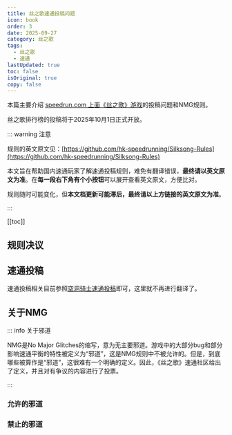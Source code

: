 ```yaml
---
title: 丝之歌速通投稿问题
icon: book
order: 3
date: 2025-09-27
category: 丝之歌
tags:
  - 丝之歌
  - 速通
lastUpdated: true
toc: false
isOriginal: true
copy: false
---
```


本篇主要介绍 [speedrun.com 上面《丝之歌》游戏](https://www.speedrun.com/zh-CN/silksong)的投稿问题和NMG规则。

丝之歌排行榜的投稿将于2025年10月1日正式开放。

::: warning 注意

规则的英文原文见：[https://github.com/hk-speedrunning/Silksong-Rules](https://github.com/hk-speedrunning/Silksong-Rules)

本文旨在帮助国内速通玩家了解速通投稿规则，难免有翻译错误，**最终请以英文原文为准**。在**每一段右下角有个小按钮**可以展开查看英文原文，方便比对。

规则随时可能变化，但**本文档更新可能滞后，最终请以上方链接的英文原文为准**。

:::

<!-- more -->

[[toc]]

## 规则决议

<VPPreview title="规则决议">
<template #code>

```md :no-line-numbers
- Downpatching to any official release is allowed.
    - Please note that patches on the `public-beta` branch remain banned - we will only accept official releases once Speedrun.com boards open.
- We will not be splitting boards by patch at this time.
    - You may use Speedrun.com's filtering capability with the mandatory Patch variable to see the boards as if they were split by patch.
    - We may have a board split in the future, but we chose this option so we can gauge runner preferences.
- Breaks will follow the Hollow Knight ruleset; Runs that enter ||Act 3|| may take 2x 10min breaks in the first 3 hours, and then unlimited breaks afterwards. See the game rules for more information.
- Float Sprint is banned in No Major Glitches.
- Bind Dash Refresh is currently allowed in No Major Glitches.
    - This may be reconsidered once all usages are made clear.
- We will likely allow starting from an Act1Started autosave once we finalize some of the timing details; for now please continue to start runs normally.
```

</template>
<template #content>

- 允许降级至任何官方发布版本。
  - 请注意，基于`public-beta`的版本仍被禁止———我们只接受官方发布版本。
- 我们目前不会按游戏补丁版本划分独立的排行榜。
  - 您可以使用 Speedrun.com 的筛选功能，指定“补丁版本”，来查看特定版本下的排行榜数据。
    - 未来我们可能会进行版块划分，但当前选择此方案是为了更好地评估玩家们的偏好。
- 暂停规则将遵循《空洞骑士》的规则体系；任何进入!!第三幕!!的速通，在前三小时内可进行两次10分钟的暂停，三小时之后暂停次数无限制。更多信息请查阅[空洞骑士的中途暂停说明](../hollowknight/speedrun-submit.md#关于中途暂停)。
- 在NMG规则下，“浮空冲刺”（见下文[禁止的邪道](#禁止的邪道)）被禁止使用。
- 在NMG规则下，“缚丝冲刺刷新”（见下文[允许的邪道](#允许的邪道)）目前允许使用。
  - 此决定待其所有应用场景被明确后，可能会被重新评估。
- 一旦我们最终确定部分计时细节，很可能会允许从`Act1Started`的自动存档点开始速通；但目前请仍以正常方式开始运行。

</template>
</VPPreview>

## 速通投稿

速通投稿相关目前参照[空洞骑士速通投稿](../hollowknight/speedrun-submit.md#速通投稿)即可，这里就不再进行翻译了。

## 关于NMG

::: info 关于邪道

NMG是No Major Glitches的缩写，意为无主要邪道。游戏中的大部分bug和部分影响速通平衡的特性被定义为“邪道”，这是NMG规则中不被允许的。但是，到底哪些被算作是“邪道”，这很难有一个明确的定义。因此，《丝之歌》速通社区给出了定义，并且对有争议的内容进行了投票。

:::

<VPPreview>
<template #code>

```md :no-line-numbers
If a glitch is not listed here, assume it is banned until it is listed. You can check with a mod in the Discord or create a forum post.

Any accidentally performed major glitch that does not save time may be allowed by verifier's discretion.
```

</template>
<template #content>

若某项邪道未列入此列表，则默认禁止使用，直至其被正式收录。您可在Discord频道咨询管理员，或于论坛发帖确认。

任何意外触发且未缩短通关时间的主要邪道，可根据审核人员的酌情判断予以豁免。

</template>
</VPPreview>

### 允许的邪道

<VPPreview title="允许的邪道">
<template #code>

```md :no-line-numbers
- Pogo Endlag Cancels
  - Jump -> Attack -> Neutral (no directional input) before hitting the ground. Removes end lag from the Hunter's Crest pogo, allowing moving early.
- Beast Boosts
  - Using Beast Crest, Release Needlestrike while ascending. You gain a significant amount of height as you lunge forwards.
  - If you release while descending, you will get a version of the attack that gives you less height. *You will keep getting this worse version until you do a grounded needlestrike or save&quit*.
- Bind Dash Refresh
  - Bind -> Buffered Dash. Buffering a dash input allows you to dash even if you have exhausted your midair dash.
  - NB: this will revisited on at a later time, once we understand the extent of its utility.
```
    
</template>
<template #content>

- 下劈后摇取消
  - 跳跃 &rarr; 下劈 &rarr; 松开方向键（不输入任何方向），在落地前完成。此技巧能消除猎手纹章下劈攻击的落地后摇，从而让你能更早开始移动。
- 野兽蓄力斩
  - 使用野兽纹章时，在上升阶段释放蓄力斩。这能让你在向前突进的同时，获得显著的高度提升。
  - 如果你在下降阶段释放蓄力斩，则会导致蓄力斩的高度显著降低。*并且你会保持这个糟糕的蓄力斩，直到使用一次地面蓄力斩或者SL之后*。
- 缚丝冲刺刷新
  - 缚丝 &rarr; 缓冲输入冲刺。通过缓冲输入冲刺指令，即使你在空中已经用过了冲刺，也还能进行空中冲刺。
  - 注意：此技巧的实用性尚待进一步研究，我们将在后续对其重新评估。

</template>
</VPPreview>

### 禁止的邪道

<VPPreview title="投票后被禁止的邪道">
<template #code>

```md :no-line-numbers
- Triple Jump
  - Inputting wings at a specific time after pogoing, dependent on crest, gives 2 wings refreshes instead of one.
  - If accidental, a 2s penalty may be applied instead of rejection.
- Scuttlebrace Jump Reset
- Float Sprint
  - Float -> Cancel float & immediately dash. Allows you to airdash without sprint.
- Volt Vessel Skips
  - NB: this will be revisited at a later time.
```

</template>
<template #content>

- 三段跳
  - 在下劈后的一个特定时间（取决于不同纹章）使用二段跳，会刷新两次二段跳，下劈本应该只刷新一次二段跳。
  - 如果无意中触发，不会被直接拒绝，而是给一个2秒的时间惩罚。
- 舷窗支架跳跃重置
- 浮空冲刺
  - 浮空后立即取消浮空，然后冲刺。你就可以在没有获得冲刺的情况下使用冲刺。
- 电枢球skip
  - 注意：这个邪道会在将来重新评估。

</template>
</VPPreview>

<VPPreview title="显然被禁止的邪道">
<template #code>

```md :no-line-numbers
- Silkspear Storage
  - Get hit by a 'hard' hazard on a specific frame of the Silkspear animation. Walk (todo: required?) to the block & stand around x=46.00, then cast again. Block gets hit the wrong way.
- Any glitch that results in going Out of Bounds.
- Main Menu Storage
- Room Dupes
- Any glitch that results in invincibility
- Any glitch that results in enemy AI becoming unresponsive
```

</template>
<template #content>

- 丝之矛存储（用于特罗比奥skip）
  - 在施展"丝之矛"技能的特定帧数，故意让一个"高伤害"陷阱击中自己。然后行走（待确认：是否必须行走？）至障碍物旁，大致站在 x=46.00 的位置，再次施展技能。此时，障碍物会受到错误方向的攻击判定。
- 任何导致出界的邪道
- 主菜单存储
- 房间复制
- 任何导致隐身的邪道
- 任何导致敌人AI变得无响应的邪道

</template>
</VPPreview>

<style scoped>
.shiki {
  text-wrap: auto;
}
</style>